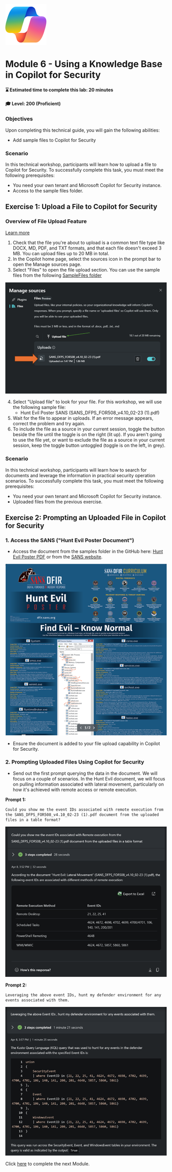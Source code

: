 ![Security CoPilot Logo](https://github.com/Azure/Copilot-For-Security/blob/main/Images/ic_fluent_copilot_64_64%402x.png)
# Module 6 - Using a Knowledge Base in Copilot for Security 

#### ⌛ Estimated time to complete this lab: 20 minutes
#### 🎓 Level: 200 (Proficient)

### Objectives
Upon completing this technical guide, you will gain the following abilities:
* Add sample files to Copilot for Security

### Scenario
In this technical workshop, participants will learn how to upload a file to Copilot for Security. To successfully complete this task, you must meet the following prerequisites:
* You need your own tenant and Microsoft Copilot for Security instance.
* Access to the sample files folder.

## Exercise 1: Upload a File to Copilot for Security 

### Overview of File Upload Feature
[Learn more](https://learn.microsoft.com/en-us/security-copilot/upload-file)

1. Check that the file you're about to upload is a common text file type like DOCX, MD, PDF, and TXT formats, and that each file doesn't exceed 3 MB. You can upload files up to 20 MB in total.
2. In the Copilot home page, select the sources icon in the prompt bar to open the Manage sources page.
3. Select "Files" to open the file upload section. You can use the sample files from the following [SampleFiles folder](../SampleFiles) 


![Kb1 Image](../Images/Kb1.png)

4. Select "Upload file" to look for your file. For this workshop, we will use the following sample file:
   - Hunt Evil Poster SANS (SANS_DFPS_FOR508_v4.10_02-23 (1).pdf)
5. Wait for the file to appear in uploads. If an error message appears, correct the problem and try again.
6. To include the file as a source in your current session, toggle the button beside the file until the toggle is on the right (lit up). If you aren't going to use the file yet, or want to exclude the file as a source in your current session, keep the toggle button untoggled (toggle is on the left, in grey).

### Scenario
In this technical workshop, participants will learn how to search for documents and leverage the information in practical security operation scenarios. To successfully complete this task, you must meet the following prerequisites:
* You need your own tenant and Microsoft Copilot for Security instance.
* Uploaded files from the previous exercise.

## Exercise 2: Prompting  an Uploaded File in Copilot for Security 

### 1. Access the SANS ("Hunt Evil Poster Document")
- Access the document from the samples folder in the GitHub here: [Hunt Evil Poster PDF](https://github.com/Azure/Copilot-For-Security/blob/main/Technical%20Workshops/Knowledge%20base%20Workshop/Sample%20Files/Hunt%20Evil%20Poster.pdf) or from the [SANS website](https://www.sans.org/posters/hunt-evil/).

![Hunt Evil 3](https://github.com/Azure/Copilot-For-Security/blob/main/Images/KB%20Images/huntevil3.png?raw=true)

- Ensure the document is added to your file upload capability in Copilot for Security.

### 2. Prompting Uploaded Files Using Copilot for Security 
- Send out the first prompt querying the data in the document. We will focus on a couple of scenarios. In the Hunt Evil document, we will focus on pulling information associated with lateral movement, particularly on how it's achieved with remote access or remote execution.

**Prompt 1:**
```
Could you show me the event IDs associated with remote execution from the SANS_DFPS_FOR508_v4.10_02-23 (1).pdf document from the uploaded files in a table format?

```
![hunt evil poster 1](https://github.com/Azure/Copilot-For-Security/blob/main/Images/KB%20Images/huntevilfileupload1.png)

**Prompt 2:**
```
Leveraging the above event IDs, hunt my defender environment for any events associated with them.
```

![Hunt Evil Poster 2](https://github.com/Azure/Copilot-For-Security/blob/main/Images/KB%20Images/huntevilfileupload2.png)

Click [here](Module-7-Microsoft-Sentinel-Copilot-For-Security-Scenarios.md) to complete the next Module.
